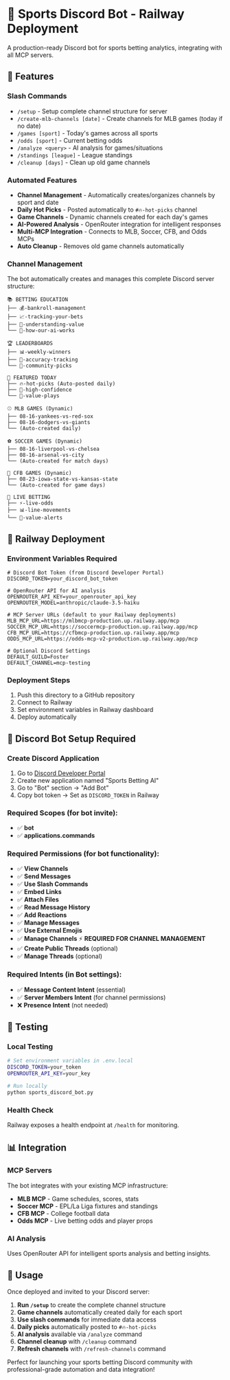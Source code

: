 # 🤖 Sports Discord Bot - Railway Deployment

A production-ready Discord bot for sports betting analytics, integrating with all MCP servers.

## 🚀 Features

### **Slash Commands**
- `/setup` - Setup complete channel structure for server
- `/create-mlb-channels [date]` - Create channels for MLB games (today if no date)
- `/games [sport]` - Today's games across all sports
- `/odds [sport]` - Current betting odds
- `/analyze <query>` - AI analysis for games/situations  
- `/standings [league]` - League standings
- `/cleanup [days]` - Clean up old game channels

### **Automated Features**
- **Channel Management** - Automatically creates/organizes channels by sport and date
- **Daily Hot Picks** - Posted automatically to `#🔥-hot-picks` channel
- **Game Channels** - Dynamic channels created for each day's games
- **AI-Powered Analysis** - OpenRouter integration for intelligent responses
- **Multi-MCP Integration** - Connects to MLB, Soccer, CFB, and Odds MCPs
- **Auto Cleanup** - Removes old game channels automatically

### **Channel Management**
The bot automatically creates and manages this complete Discord server structure:

```
📚 BETTING EDUCATION
├── 💰-bankroll-management
├── 📈-tracking-your-bets  
├── 🎯-understanding-value
└── 🤖-how-our-ai-works

🏆 LEADERBOARDS
├── 📊-weekly-winners
├── 💯-accuracy-tracking
└── 👥-community-picks

📌 FEATURED TODAY
├── 🔥-hot-picks (Auto-posted daily)
├── 🎰-high-confidence  
└── 💎-value-plays

⚾ MLB GAMES (Dynamic)
├── 08-16-yankees-vs-red-sox
├── 08-16-dodgers-vs-giants
└── (Auto-created daily)

⚽ SOCCER GAMES (Dynamic)
├── 08-16-liverpool-vs-chelsea
├── 08-16-arsenal-vs-city
└── (Auto-created for match days)

🏈 CFB GAMES (Dynamic)
├── 08-23-iowa-state-vs-kansas-state
└── (Auto-created for game days)

🎲 LIVE BETTING
├── ⚡-live-odds
├── 📊-line-movements
└── 🚨-value-alerts
```

## 🔧 Railway Deployment

### **Environment Variables Required**
```env
# Discord Bot Token (from Discord Developer Portal)
DISCORD_TOKEN=your_discord_bot_token

# OpenRouter API for AI analysis
OPENROUTER_API_KEY=your_openrouter_api_key
OPENROUTER_MODEL=anthropic/claude-3.5-haiku

# MCP Server URLs (default to your Railway deployments)
MLB_MCP_URL=https://mlbmcp-production.up.railway.app/mcp
SOCCER_MCP_URL=https://soccermcp-production.up.railway.app/mcp  
CFB_MCP_URL=https://cfbmcp-production.up.railway.app/mcp
ODDS_MCP_URL=https://odds-mcp-v2-production.up.railway.app/mcp

# Optional Discord Settings
DEFAULT_GUILD=Foster
DEFAULT_CHANNEL=mcp-testing
```

### **Deployment Steps**
1. Push this directory to a GitHub repository
2. Connect to Railway
3. Set environment variables in Railway dashboard
4. Deploy automatically

## 🎯 Discord Bot Setup Required

### **Create Discord Application**
1. Go to [Discord Developer Portal](https://discord.com/developers/applications)
2. Create new application named "Sports Betting AI"
3. Go to "Bot" section → "Add Bot"
4. Copy bot token → Set as `DISCORD_TOKEN` in Railway

### **Required Scopes** (for bot invite):
- ✅ **bot**
- ✅ **applications.commands**

### **Required Permissions** (for bot functionality):
- ✅ **View Channels** 
- ✅ **Send Messages**
- ✅ **Use Slash Commands**
- ✅ **Embed Links**
- ✅ **Attach Files** 
- ✅ **Read Message History**
- ✅ **Add Reactions**
- ✅ **Manage Messages**
- ✅ **Use External Emojis**
- ✅ **Manage Channels** ⚡ **REQUIRED FOR CHANNEL MANAGEMENT**
- ✅ **Create Public Threads** (optional)
- ✅ **Manage Threads** (optional)

### **Required Intents** (in Bot settings):
- ✅ **Message Content Intent** (essential)
- ✅ **Server Members Intent** (for channel permissions)
- ❌ **Presence Intent** (not needed)

## 🧪 Testing

### **Local Testing**
```bash
# Set environment variables in .env.local
DISCORD_TOKEN=your_token
OPENROUTER_API_KEY=your_key

# Run locally
python sports_discord_bot.py
```

### **Health Check**
Railway exposes a health endpoint at `/health` for monitoring.

## 📊 Integration

### **MCP Servers**
The bot integrates with your existing MCP infrastructure:
- **MLB MCP** - Game schedules, scores, stats
- **Soccer MCP** - EPL/La Liga fixtures and standings  
- **CFB MCP** - College football data
- **Odds MCP** - Live betting odds and player props

### **AI Analysis**
Uses OpenRouter API for intelligent sports analysis and betting insights.

## 🚀 Usage

Once deployed and invited to your Discord server:

1. **Run `/setup`** to create the complete channel structure
2. **Game channels** automatically created daily for each sport
3. **Use slash commands** for immediate data access
4. **Daily picks** automatically posted to `#🔥-hot-picks`
5. **AI analysis** available via `/analyze` command
6. **Channel cleanup** with `/cleanup` command
7. **Refresh channels** with `/refresh-channels` command

Perfect for launching your sports betting Discord community with professional-grade automation and data integration!